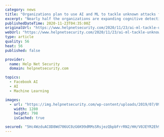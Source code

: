 ```yaml
---
category: news
title: "Organizations plan to use AI and ML to tackle unknown attacks faster"
excerpt: "Nearly half the organizations are expanding cognitive detection capabilities to tackle unknown attacks in their Security Operations Center."
publishedDateTime: 2020-11-23T04:35:00Z
originalUrl: "https://www.helpnetsecurity.com/2020/11/23/ai-ml-tackle-unknown-attacks/"
webUrl: "https://www.helpnetsecurity.com/2020/11/23/ai-ml-tackle-unknown-attacks/"
type: article
quality: 56
heat: 56
published: false

provider:
  name: Help Net Security
  domain: helpnetsecurity.com

topics:
  - Facebook AI
  - AI
  - Machine Learning

images:
  - url: "https://img.helpnetsecurity.com/wp-content/uploads/2019/07/09093901/ai1.jpg"
    width: 1280
    height: 798
    isCached: true

secured: "5Hc4WzduACOD8Wd706UC0zG6K99dRMsSRsjezQbpbFrrRN2/HH/V0JEYR2Eh9OONo8Uh2H3Yvmq1e0HdBCdt6AJd/SiOUBb7aCE4iGDwP9cao5/HzE3K867Ze+50BVyqnmXQC82Vk7hhFILDVcDMi9SSDA1RZxdUMIMlmnsLdHEQok+RX32hVG7kx0aVfeYU27cDxNHBcF7O41frSfWYHaimvWYbP7ceuESjN9w1fgioCqb4laXJXvtnCIPH7gfmVKe1doiHjmBmd8SmiXr7ktZBUexIWDoRVLj12e+eeZ3Lkn9n9g/F67RAtBbB4BoEbqPFC3bb+7+gfwU3gYTcQ5dtwmnDZb2h4q1D4x2c80o=;/YfhITc5X5Zdk6pMMuIffA=="
---
```


